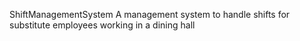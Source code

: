 ShiftManagementSystem
A management system to handle shifts for substitute employees working in a dining hall
